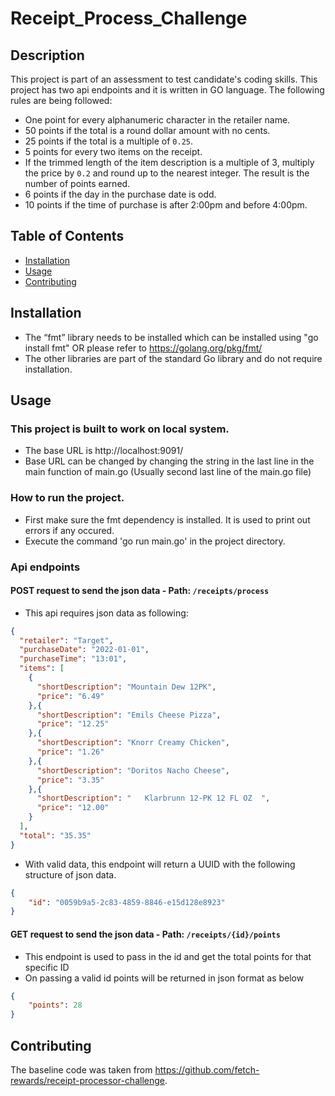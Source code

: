 # Receipt_Process_Challenge

## Description

This project is part of an assessment to test candidate's coding skills. This project has two api endpoints and it is written in GO language.
The following rules are being followed:
* One point for every alphanumeric character in the retailer name.
* 50 points if the total is a round dollar amount with no cents.
* 25 points if the total is a multiple of `0.25`.
* 5 points for every two items on the receipt.
* If the trimmed length of the item description is a multiple of 3, multiply the price by `0.2` and round up to the nearest integer. The result is the number of points earned.
* 6 points if the day in the purchase date is odd.
* 10 points if the time of purchase is after 2:00pm and before 4:00pm.

## Table of Contents

- [Installation](#installation)
- [Usage](#usage)
- [Contributing](#contributing)

## Installation

- The “fmt” library needs to be installed which can be installed using "go install fmt" OR please refer to https://golang.org/pkg/fmt/ 
- The other libraries are part of the standard Go library and do not require installation.

## Usage

### This project is built to work on local system.
- The base URL is http://localhost:9091/
- Base URL can be changed by changing the string in the last line in the main function of main.go (Usually second last line of the main.go file)

### How to run the project.
- First make sure the fmt dependency is installed. It is used to print out errors if any occured.
- Execute the command 'go run main.go' in the project directory.

### Api endpoints
#### POST request to send the json data - Path: `/receipts/process`
- This api requires json data as following:

```json
{
  "retailer": "Target",
  "purchaseDate": "2022-01-01",
  "purchaseTime": "13:01",
  "items": [
    {
      "shortDescription": "Mountain Dew 12PK",
      "price": "6.49"
    },{
      "shortDescription": "Emils Cheese Pizza",
      "price": "12.25"
    },{
      "shortDescription": "Knorr Creamy Chicken",
      "price": "1.26"
    },{
      "shortDescription": "Doritos Nacho Cheese",
      "price": "3.35"
    },{
      "shortDescription": "   Klarbrunn 12-PK 12 FL OZ  ",
      "price": "12.00"
    }
  ],
  "total": "35.35"
}
```
- With valid data, this endpoint will return a UUID with the following structure of json data.
```json
{
    "id": "0059b9a5-2c83-4859-8846-e15d128e8923"
}
```
  

#### GET request to send the json data - Path: `/receipts/{id}/points`
- This endpoint is used to pass in the id and get the total points for that specific ID
- On passing a valid id points will be returned in json format as below
```json
{
    "points": 28
}
```



## Contributing

The baseline code was taken from https://github.com/fetch-rewards/receipt-processor-challenge.

